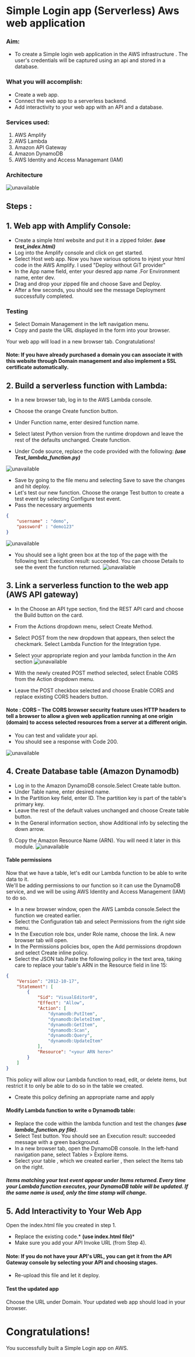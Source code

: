 # Simple Login app (Serverless) Aws web application

### Aim:

* To create a Simple login web application in the AWS infrastructure . The user's credentials will be captured using an api and stored in a database.

### What you will accomplish:
* Create a web app.
* Connect the web app to a serverless backend.
* Add interactivity to your web app with an API and a database.


### Services used:
1. AWS Amplify
2. AWS Lambda
3. Amazon API Gateway
4. Amazon DynamoDB
5. AWS Identity and Access Managemant (IAM)

### Architecture
![unavailable ](images/architecture.png)



## Steps :
## 1. Web app with Amplify Console:
* Create a simple html website and put it in a zipped folder. ***(use test_index.html)***
* Log into the Amplify console and click on get started.
* Select Host web app. Now you have various options to injest your html code in the AWS Amplify. I used "Deploy without GiT provider"
* In the App name field, enter your desred app name .For Environment name, enter dev.
* Drag and drop your zipped file and choose Save and Deploy.
* After a few seconds, you should see the message Deployment successfully completed.



### Testing  
* Select Domain Management in the left navigation menu.
* Copy and paste the URL displayed in the form into your browser.

Your web app will load in a new browser tab. Congratulations!

#### Note: If you have already purchased a domain you can associate it with this website through Domain management and also implement a SSL certificate automatically.  


## 2. Build a serverless function with Lambda:

* In a new browser tab, log in to the AWS Lambda console.

* Choose the orange Create function button.
* Under Function name, enter desired function name.
* Select latest Python version from the runtime dropdown and leave the rest of the defaults unchanged. Create function.
*  Under Code source, replace the code provided with the following:
***(use Test_lambda_function.py)***

![unavailable](images\image1.png)

* Save by going to the file menu and selecting Save to save the changes and hit deploy.
*  Let's test our new function. Choose the orange Test button to create a test event by selecting Configure test event.
* Pass the necessary arguements 
```json
{
    "username" : "demo",
    "password" : "demo123"
}
``` 
 

![unavailable](images\image2.png)
* You should see a light green box at the top of the page with the following text: Execution result: succeeded. You can choose Details to see the event the function returned.
![unavailable](images\image3.png)


## 3. Link a serverless function to the web app (AWS API gateway)


* In the Choose an API type section, find the REST API card and choose the Build button on the card.
* From the Actions dropdown menu, select Create Method.
* Select POST from the new dropdown that appears, then select the checkmark. Select Lambda Function for the Integration type.
* Select your appropriate region and your lambda function in the Arn section
![unavailable](images\image4.png)

* With the newly created POST method selected, select Enable CORS from the Action dropdown menu.
* Leave the POST checkbox selected and choose Enable CORS and replace existing CORS headers button.
#### Note : CORS – The CORS browser security feature uses HTTP headers to tell a browser to allow a given web application running at one origin (domain) to access selected resources from a server at a different origin.

* You can test and validate your api.
* You should see a response with Code 200.

![unavailable](images\image5.png)



## 4. Create Database table (Amazon Dynamodb)

* Log in to the Amazon DynamoDB console.Select Create table button.
* Under Table name, enter desired name.
* In the Partition key field, enter ID. The partition key is part of the table's primary key.
* Leave the rest of the default values unchanged and choose Create table button.
* In the General information section, show Additional info by selecting the down arrow.
9. Copy the Amazon Resource Name (ARN). You will need it later in this module.
![unavailable](images\image6.png)

#### Table permissions
Now that we have a table, let's edit our Lambda function to be able to write data to it.   
We'll be adding permissions to our function so it can use the DynamoDB service, and we will be using AWS Identity and Access Management (IAM) to do so.
* In a new browser window, open the AWS Lambda console.Select the function we created earlier. 
* Select the Configuration tab and select Permissions from the right side menu.
* In the Execution role box, under Role name, choose the link. A new browser tab will open.
* In the Permissions policies box, open the Add permissions dropdown and select Create inline policy.
* Select the JSON tab.Paste the following policy in the text area, taking care to replace your table's ARN in the Resource field in line 15:
```json
{
	"Version": "2012-10-17",
	"Statement": [
		{
			"Sid": "VisualEditor0",
			"Effect": "Allow",
			"Action": [
				"dynamodb:PutItem",
				"dynamodb:DeleteItem",
				"dynamodb:GetItem",
				"dynamodb:Scan",
				"dynamodb:Query",
				"dynamodb:UpdateItem"
			],
			"Resource": "<your ARN here>"
		}
	]
}
```
This policy will allow our Lambda function to read, edit, or delete items, but restrict it to only be able to do so in the table we created.

* Create this policy defining an appropriate name and apply

#### Modify Lambda function to write o Dynamodb table:

* Replace the code within the lambda function and test the changes ***(use lambda_function.py file)***.
* Select Test button.
You should see an Execution result: succeeded message with a green background.
* In a new browser tab, open the DynamoDB console. In the left-hand navigation pane, select Tables > Explore items.
* Select your table , which we created earlier , then select the Items tab on the right.  
##### Items matching your test event appear under Items returned. Every time your Lambda function executes, your DynamoDB table will be updated. If the same name is used, only the time stamp will change.

## 5. Add Interactivity to Your Web App

Open the index.html file you created in step 1.  
* Replace the existing code.* **(use index.html file)***
* Make sure you add your API Invoke URL (from Step 4). 
#### Note: If you do not have your API's URL, you can get it from the API Gateway console by selecting your API and choosing stages.
* Re-upload this file and let it deploy. 

#### Test the updated app

Choose the URL under Domain.
Your updated web app should load in your browser.


# Congratulations!
You successfully built a Simple Login app on AWS.